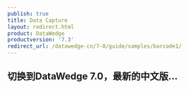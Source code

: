 ```yaml
---
publish: true
title: Data Capture
layout: redirect.html
product: DataWedge
productversion: '7.3'
redirect_url: /datawedge-cn/7-0/guide/samples/barcode1/
---
```


## 切换到DataWedge 7.0，最新的中文版...
